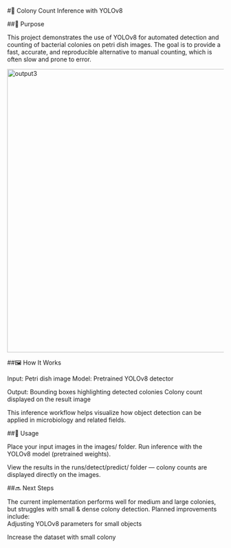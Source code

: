 #🧫 Colony Count Inference with YOLOv8

##📌 Purpose

This project demonstrates the use of YOLOv8 for automated detection and counting of bacterial colonies on petri dish images.
The goal is to provide a fast, accurate, and reproducible alternative to manual counting, which is often slow and prone to error.

<img width="1481" height="658" alt="output3" src="https://github.com/user-attachments/assets/eedab8b4-9386-4ffa-a386-82717b6ce74e" />

##🖼️ How It Works

Input: Petri dish image
Model: Pretrained YOLOv8 detector

Output:
Bounding boxes highlighting detected colonies
Colony count displayed on the result image

This inference workflow helps visualize how object detection can be applied in microbiology and related fields.

##🚀 Usage

Place your input images in the images/ folder.
Run inference with the YOLOv8 model (pretrained weights).

View the results in the runs/detect/predict/ folder — colony counts are displayed directly on the images.

##🔜 Next Steps

The current implementation performs well for medium and large colonies, but struggles with small & dense colony detection.
Planned improvements include:  
Adjusting YOLOv8 parameters for small objects

Increase the dataset with small colony





